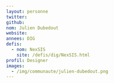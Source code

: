 ```yaml
---
layout: personne
twitter: 
github: 
nom: Julien Dubedout
website: 
annees: DIG
defis: 
  - nom: NexSIS
    site: /defis/dig/NexSIS.html
profil: Designer
images:
  - /img/communaute/julien-dubedout.png
---
```

